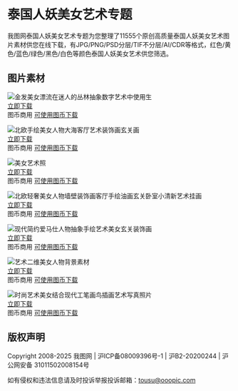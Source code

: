 # 泰国人妖美女艺术专题

我图网泰国人妖美女艺术专题为您整理了11555个原创高质量泰国人妖美女艺术图片素材供您在线下载，有JPG/PNG/PSD分层/TIF不分层/AI/CDR等格式，红色/黄色/蓝色/绿色/黑色/白色等颜色泰国人妖美女艺术供您筛选。

## 图片素材

![金发美女漂流在迷人的丛林抽象数字艺术中使用生](https://bpic.wotucdn.com/original/35/64/56/35645694-286f8246de9480c98f3270f047f19c5b.jpeg!/quality/91/unsharp/true/compress/true/watermark/url/bG9nby53YXRlci52MTAucG5n/repeat/true/rotate/auto/fw/320/format/webp)  
[立即下载](//downloads.ooopic.com/download.php?id=35645694)  
图币商用 [可使用图币下载](//downloads.ooopic.com/download.php?id=35645694)  

![北欧手绘美女人物大海客厅艺术装饰画玄关画](https://bpic.wotucdn.com/32/55/08/32550867-a323f542e8cdbe1b4fff4608ee8891b2.jpg!waterxwebp320x556)  
[立即下载](//downloads.ooopic.com/download.php?id=32550867)  
图币商用 [可使用图币下载](//downloads.ooopic.com/download.php?id=32550867)  

![美女艺术照](https://bpic.wotucdn.com/original/35/65/12/35651209-6f56b7108fbcb795d119d2cb03d8989d.jpeg!/quality/91/unsharp/true/compress/true/watermark/url/bG9nby53YXRlci52MTAucG5n/repeat/true/rotate/auto/fw/320/format/webp)  
[立即下载](//downloads.ooopic.com/download.php?id=35651209)  
图币商用 [可使用图币下载](//downloads.ooopic.com/download.php?id=35651209)  

![北欧轻奢美女人物墙壁装饰画客厅手绘油画玄关卧室小清新艺术挂画](https://bpic.wotucdn.com/33/46/70/33467010-a7c764d8c57c417491aecadd40a0c201.png!waterxwebp320x556)  
[立即下载](//downloads.ooopic.com/download.php?id=33467010)  
图币商用 [可使用图币下载](//downloads.ooopic.com/download.php?id=33467010)  

![现代简约爱马仕人物抽象手绘艺术美女玄关装饰画](https://bpic.wotucdn.com/32/53/64/32536479-a2465d422541ca70289498d033dc4602.jpg!waterxwebp320x556)  
[立即下载](//downloads.ooopic.com/download.php?id=32536479)  
图币商用 [可使用图币下载](//downloads.ooopic.com/download.php?id=32536479)  

![艺术二维美女人物背景素材](https://bpic.wotucdn.com/original/34/13/95/34139520-ea8d7a1fc4e7ad4c84f71a7648617195.png!/quality/91/unsharp/true/compress/true/watermark/url/bG9nby53YXRlci52MTAucG5n/repeat/true/rotate/auto/fw/320/clip/320x556a0a0/format/webp)  
[立即下载](//downloads.ooopic.com/download.php?id=34139520)  
图币商用 [可使用图币下载](//downloads.ooopic.com/download.php?id=34139520)  

![时尚艺术美女结合现代工笔画鸟插画艺术写真照片](https://bpic.wotucdn.com/original/35/14/88/35148876-090a05475353afa1f18a88a5ff6c0f7f.png!/quality/91/unsharp/true/compress/true/watermark/url/bG9nby53YXRlci52MTAucG5n/repeat/true/rotate/auto/fw/320/clip/320x556a0a0/format/webp)  
[立即下载](//downloads.ooopic.com/download.php?id=35148876)  
图币商用 [可使用图币下载](//downloads.ooopic.com/download.php?id=35148876)  

## 版权声明

Copyright 2008-2025 我图网 | 沪ICP备08009396号-1 | 沪B2-20200244 | 沪公网安备 31011502008154号

如有侵权和违法信息请及时投诉举报投诉邮箱：tousu@ooopic.com